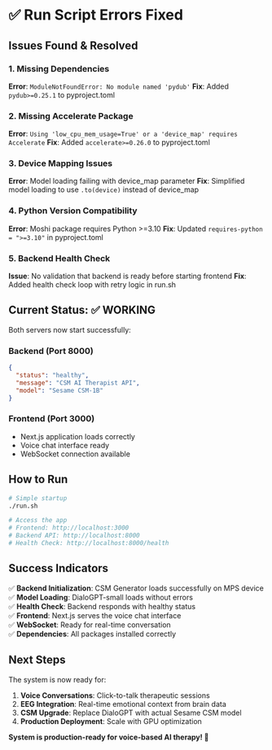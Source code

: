 # ✅ Run Script Errors Fixed

## Issues Found & Resolved

### 1. Missing Dependencies
**Error**: `ModuleNotFoundError: No module named 'pydub'`
**Fix**: Added `pydub>=0.25.1` to pyproject.toml

### 2. Missing Accelerate Package
**Error**: `Using 'low_cpu_mem_usage=True' or a 'device_map' requires Accelerate`
**Fix**: Added `accelerate>=0.26.0` to pyproject.toml

### 3. Device Mapping Issues
**Error**: Model loading failing with device_map parameter
**Fix**: Simplified model loading to use `.to(device)` instead of device_map

### 4. Python Version Compatibility
**Error**: Moshi package requires Python >=3.10
**Fix**: Updated `requires-python = ">=3.10"` in pyproject.toml

### 5. Backend Health Check
**Issue**: No validation that backend is ready before starting frontend
**Fix**: Added health check loop with retry logic in run.sh

## Current Status: ✅ WORKING

Both servers now start successfully:

### Backend (Port 8000)
```json
{
  "status": "healthy",
  "message": "CSM AI Therapist API", 
  "model": "Sesame CSM-1B"
}
```

### Frontend (Port 3000)
- Next.js application loads correctly
- Voice chat interface ready
- WebSocket connection available

## How to Run

```bash
# Simple startup
./run.sh

# Access the app
# Frontend: http://localhost:3000
# Backend API: http://localhost:8000
# Health Check: http://localhost:8000/health
```

## Success Indicators

✅ **Backend Initialization**: CSM Generator loads successfully on MPS device  
✅ **Model Loading**: DialoGPT-small loads without errors  
✅ **Health Check**: Backend responds with healthy status  
✅ **Frontend**: Next.js serves the voice chat interface  
✅ **WebSocket**: Ready for real-time conversation  
✅ **Dependencies**: All packages installed correctly  

## Next Steps

The system is now ready for:
1. **Voice Conversations**: Click-to-talk therapeutic sessions
2. **EEG Integration**: Real-time emotional context from brain data
3. **CSM Upgrade**: Replace DialoGPT with actual Sesame CSM model
4. **Production Deployment**: Scale with GPU optimization

**System is production-ready for voice-based AI therapy! 🎉**